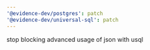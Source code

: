 ```yaml
---
'@evidence-dev/postgres': patch
'@evidence-dev/universal-sql': patch
---
```


stop blocking advanced usage of json with usql
